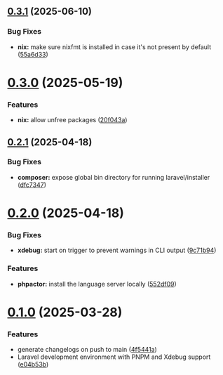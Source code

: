 ## [0.3.1](https://github.com/99linesofcode/devshell-php/compare/v0.3.0...v0.3.1) (2025-06-10)


### Bug Fixes

* **nix:** make sure nixfmt is installed in case it's not present by default ([55a6d33](https://github.com/99linesofcode/devshell-php/commit/55a6d3392c637ccd869914595787482256879fdf))



# [0.3.0](https://github.com/99linesofcode/devshell-php/compare/v0.2.1...v0.3.0) (2025-05-19)


### Features

* **nix:** allow unfree packages ([20f043a](https://github.com/99linesofcode/devshell-php/commit/20f043a5782ca2380355b5828113f68c4d36f1b2))



## [0.2.1](https://github.com/99linesofcode/devshell-php/compare/v0.2.0...v0.2.1) (2025-04-18)


### Bug Fixes

* **composer:** expose global bin directory for running laravel/installer ([dfc7347](https://github.com/99linesofcode/devshell-php/commit/dfc73476c64b025c27b46c57949efd9539f8f58a))



# [0.2.0](https://github.com/99linesofcode/devshell-php/compare/v0.1.0...v0.2.0) (2025-04-18)


### Bug Fixes

* **xdebug:** start on trigger to prevent warnings in CLI output ([9c71b94](https://github.com/99linesofcode/devshell-php/commit/9c71b944ba58464df989a0ff90e6d1d1ed4fecc0))


### Features

* **phpactor:** install the language server locally ([552df09](https://github.com/99linesofcode/devshell-php/commit/552df0910c27a7e709177984666feabcd02db83c))



# [0.1.0](https://github.com/99linesofcode/devshell-php/compare/e04b53bcf6d56350c9c26c19015afa575f99863d...v0.1.0) (2025-03-28)


### Features

* generate changelogs on push to main ([4f5441a](https://github.com/99linesofcode/devshell-php/commit/4f5441acff1d0cf73682d026df3503e43a613924))
* Laravel development environment with PNPM and Xdebug support ([e04b53b](https://github.com/99linesofcode/devshell-php/commit/e04b53bcf6d56350c9c26c19015afa575f99863d))



